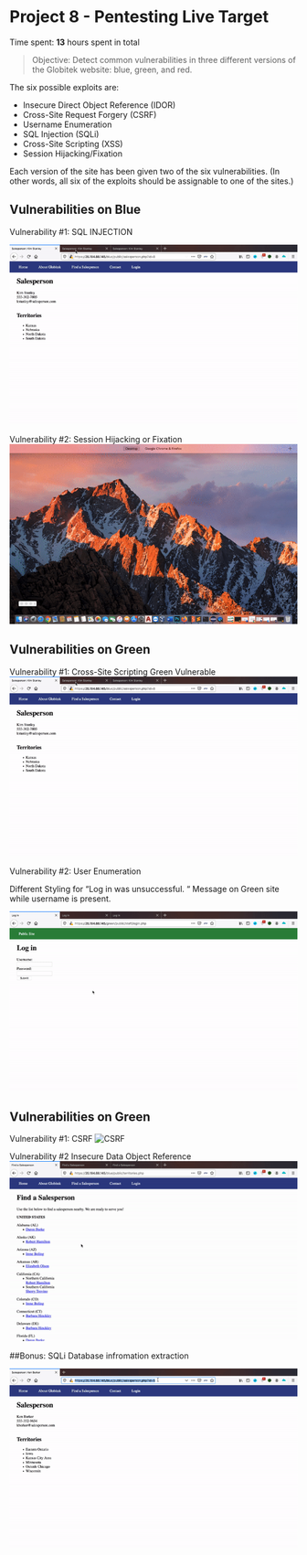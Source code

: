 
# Project 8 - Pentesting Live Target

Time spent: **13** hours spent in total

> Objective: Detect common vulnerabilities in three different versions of the Globitek website: blue, green, and red.

The six possible exploits are:
* Insecure Direct Object Reference (IDOR)
* Cross-Site Request Forgery (CSRF)
* Username Enumeration
* SQL Injection (SQLi)
* Cross-Site Scripting (XSS)
* Session Hijacking/Fixation

Each version of the site has been given two of the six vulnerabilities. (In other words, all six of the exploits should be assignable to one of the sites.)

## Vulnerabilities on Blue

Vulnerability #1: 
SQL INJECTION

![SQL Injection](https://github.com/saroze13/Week-8/blob/master/SQLi.gif)







Vulnerability #2: 
Session Hijacking or Fixation 
![Session Hijacking/Fixation](https://github.com/saroze13/Week-8/blob/master/Session%20Hijacking.gif)






## Vulnerabilities on Green

Vulnerability #1: 
Cross-Site Scripting Green Vulnerable
![SQL Injection](https://github.com/saroze13/Week-8/blob/master/SQLi.gif)








Vulnerability #2: 
User Enumeration

Different Styling for “Log in was unsuccessful.
“ Message on Green site while username is present.



![User enumeration](https://github.com/saroze13/Week-8/blob/master/User%20Enumuration.gif)




## Vulnerabilities on Green
Vulnerability #1:
CSRF
![CSRF](https://github.com/saroze13/Week-8/blob/master/CSRF.gif)





Vulnerability #2 
Insecure Data Object Reference
![Insecure Data Object Reference](https://github.com/saroze13/Week-8/blob/master/IDOR.gif)






##Bonus: SQLi Database infromation extraction 


![SQL Injection Bonus](https://github.com/saroze13/Week-8/blob/master/SQLi%20Bonus.gif)
